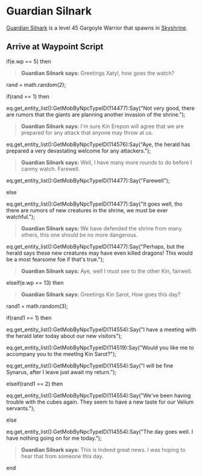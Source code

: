 # Guardian Silnark



[Guardian Silnark](/npc/114557) is a level 45 Gargoyle Warrior that spawns in [Skyshrine](/zone/114).



## Arrive at Waypoint Script

if(e.wp == 5) then


>**Guardian Silnark says:** Greetings Xatyl, how goes the watch?


rand = math.random(2);


if(rand == 1) then



eq.get_entity_list():GetMobByNpcTypeID(114477):Say("Not very good, there are rumors that the giants are planning another invasion of the shrine.");



>**Guardian Silnark says:** I'm sure Kin Erepon will agree that we are prepared for any attack that anyone may throw at us.



eq.get_entity_list():GetMobByNpcTypeID(114576):Say("Aye, the herald has prepared a very devastating welcome for any attackers.");



>**Guardian Silnark says:** Well, I have many more rounds to do before I canmy watch. Farewell.



eq.get_entity_list():GetMobByNpcTypeID(114477):Say("Farewell");


else



eq.get_entity_list():GetMobByNpcTypeID(114477):Say("It goes well, tho there are rumors of new creatures in the shrine, we must be ever watchful.");



>**Guardian Silnark says:** We have defended the shrine from many others, this one should be no more dangerous.



eq.get_entity_list():GetMobByNpcTypeID(114477):Say("Perhaps, but the herald says these new creatures may have even killed dragons!  This would be a most fearsome foe if that's true.");



>**Guardian Silnark says:** Aye, well I must see to the other Kin, fairwell.


elseif(e.wp == 13) then


>**Guardian Silnark says:** Greetings Kin Sarot, How goes this day?


rand1 = math.random(3);


if(rand1 == 1) then



eq.get_entity_list():GetMobByNpcTypeID(114554):Say("I have a meeting with the herald later today about our new visitors");



eq.get_entity_list():GetMobByNpcTypeID(114519):Say("Would you like me to accompany you to the meetIng Kin Sarot?");



eq.get_entity_list():GetMobByNpcTypeID(114554):Say("I will be fine Synarus, after I leave just await my return.");


elseif(rand1 == 2) then



eq.get_entity_list():GetMobByNpcTypeID(114554):Say("We've been having trouble with the cubes again.  They seem to have a new taste for our Velium servants.");


else



eq.get_entity_list():GetMobByNpcTypeID(114554):Say("The day goes well. I have nothing going on for me today.");



>**Guardian Silnark says:** This is Indeed great news.  I was hoping to hear that from someone this day.

end
